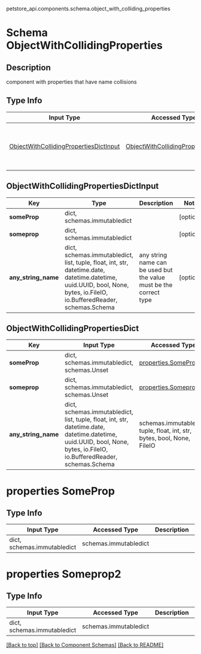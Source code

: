 petstore_api.components.schema.object_with_colliding_properties
# Schema ObjectWithCollidingProperties

## Description
component with properties that have name collisions

## Type Info
Input Type | Accessed Type | Description | Notes
------------ | ------------- | ------------- | -------------
[ObjectWithCollidingPropertiesDictInput](#objectwithcollidingpropertiesdictinput) | [ObjectWithCollidingPropertiesDict](#objectwithcollidingpropertiesdict) | component with properties that have name collisions |

## ObjectWithCollidingPropertiesDictInput
Key | Type |  Description | Notes
------------ | ------------- | ------------- | -------------
**someProp** | dict, schemas.immutabledict |  | [optional]
**someprop** | dict, schemas.immutabledict |  | [optional]
**any_string_name** | dict, schemas.immutabledict, list, tuple, float, int, str, datetime.date, datetime.datetime, uuid.UUID, bool, None, bytes, io.FileIO, io.BufferedReader, schemas.Schema | any string name can be used but the value must be the correct type | [optional]

## ObjectWithCollidingPropertiesDict
Key | Input Type | Accessed Type | Description | Notes
------------ | ------------- | ------------- | ------------- | -------------
**someProp** | dict, schemas.immutabledict, schemas.Unset | [properties.SomeProp](#properties-someprop) |  | [optional]
**someprop** | dict, schemas.immutabledict, schemas.Unset | [properties.Someprop2](#properties-someprop2) |  | [optional]
**any_string_name** | dict, schemas.immutabledict, list, tuple, float, int, str, datetime.date, datetime.datetime, uuid.UUID, bool, None, bytes, io.FileIO, io.BufferedReader, schemas.Schema | schemas.immutabledict, tuple, float, int, str, bytes, bool, None, FileIO | any string name can be used but the value must be the correct type | [optional]

# properties SomeProp

## Type Info
Input Type | Accessed Type | Description | Notes
------------ | ------------- | ------------- | -------------
dict, schemas.immutabledict | schemas.immutabledict |  |

# properties Someprop2

## Type Info
Input Type | Accessed Type | Description | Notes
------------ | ------------- | ------------- | -------------
dict, schemas.immutabledict | schemas.immutabledict |  |

[[Back to top]](#top) [[Back to Component Schemas]](../../../README.md#Component-Schemas) [[Back to README]](../../../README.md)
